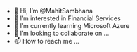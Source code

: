 - 👋 Hi, I’m @MahitSambhana
- 👀 I’m interested in Financial Services 
- 🌱 I’m currently learning Microsoft Azure 
- 💞️ I’m looking to collaborate on ...
- 📫 How to reach me ...

<!---
MahitSambhana/MahitSambhana is a ✨ special ✨ repository because its `README.md` (this file) appears on your GitHub profile.
You can click the Preview link to take a look at your changes.
--->
